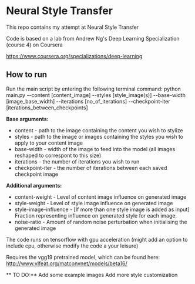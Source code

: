 # Neural Style Transfer
This repo contains my attempt at Neural Style Transfer

Code is based on a lab from Andrew Ng's Deep Learning Specialization (course 4) on Coursera

https://www.coursera.org/specializations/deep-learning


## How to run

Run the main script by entering the following terminal command: 
python main.py --content [content_image] --styles [style_image(s)] --base-width [image_base_width] --iterations [no_of_iterations] --checkpoint-iter [iterations_between_checkpoints]

**Base arguments:**

- content - path to the image containing the content you wish to stylize
- styles - path to the image or images containing the styles you wish to apply to your content image
- base-width - width of the image to feed into the model (all images reshaped to correspont to this size)
- iterations - the number of iterations you wish to run
- checkpoint-iter - the number of iterations between each saved checkpoint image

**Additional arguments:**
- content-weight - Level of content image influence on generated image
- style-weight - Level of style image influence on generated image
- style-image-influence - [If more than one style image is added as input] Fraction representing influence on generated style for each image.
- noise-ratio - Amount of random noise perturbation when initialising the generated image

The code runs on tensorflow with gpu acceleration (might add an option to include cpu, otherwise modify the code a your leisure)

Requires the vgg19 pretrained model, which can be found here:
http://www.vlfeat.org/matconvnet/models/beta16/


** TO DO:**
Add some example images
Add more style customization
